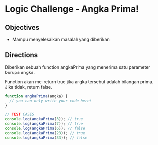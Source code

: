 # Logic Challenge - Angka Prima!

## Objectives
- Mampu menyelesaikan masalah yang diberikan

## Directions
Diberikan sebuah function angkaPrima yang menerima satu parameter berupa angka.


Function akan me-return true jika angka tersebut adalah bilangan prima. Jika tidak, return false.

```JavaScript
function angkaPrima(angka) {
  // you can only write your code here!
}

// TEST CASES
console.log(angkaPrima(3)); // true
console.log(angkaPrima(7)); // true
console.log(angkaPrima(6)); // false
console.log(angkaPrima(23)); // true
console.log(angkaPrima(33)); // false
```
